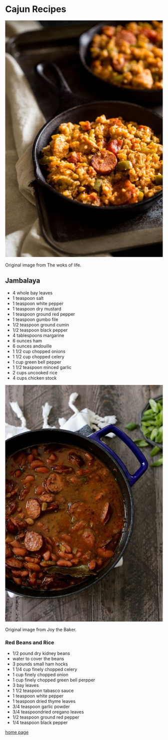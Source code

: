 <!DOCTYPE html>
<html>
<head>
  <title>Recipe page</title>
</head>
<body>
<h1>Cajun Recipes</h1>
<img src="images/jambalaya.jpg" alt="Jambalaya">
<p>Original image from <a href="http://thewoksoflife.com/2015/06/shrimp-etouffee/"></a>The woks of life.</p>
<h2>Jambalaya</h2>
<ul>
  <li>4 whole bay leaves</li>
  <li>1 teaspoon salt</li>
  <li>1 teaspoon white pepper</li>
  <li>1 teaspoon dry mustard</li>
  <li>1 teaspoon ground red pepper</li>
  <li>1 teaspoon gumbo file</li>
  <li>1/2 teaspoon ground cumin</li>
  <li>1/2 teaspoon black pepper</li>
  <li>4 tablespoons margarine</li>
  <li>6 ounces ham</li>
  <li>6 ounces andouille</li>
  <li>1 1/2 cup chopped onions</li>
  <li>1 1/2 cup chopped celery</li>
  <li>1 cup green bell pepper</li>
  <li>1 1/2 teaspoon minced garlic</li>
  <li>2 cups uncooked rice</li>
  <li>4 cups chicken stock</li>
</ul>

<img src="images/Red_beans_and_rice.jpg" alt="Red Beans and Rice">
<p>Original image from <a href="http://joythebaker.com/2015/03/new-orleans-red-beans-and-rice/#more-17863"></a>Joy the Baker.</p>
<h3>Red Beans and Rice</h3>
<ul>
  <li>1/2 pound dry kidney beans</li>
  <li>water to cover the beans</li>
  <li>3 pounds small ham hocks</li>
  <li>1 1/4 cup finely chopped celery</li>
  <li>1 cup finely chopped onion</li>
  <li>1 cup finely chopped green bell perpper</li>
  <li>3 bay leaves</li>
  <li>1 1/2 teaspoon tabasco sauce</li>
  <li>1 teaspoon white pepper</li>
  <li>1 teaspoon dried thyme leaves</li>
  <li>3/4 teaspoon garlic powder</li>
  <li>3/4 teaspoondried oregano leaves</li>
  <li>1/2 teaspoon ground red pepper</li>
  <li>1/4 teaspoon black pepper</li>
</ul>
<footer><a href="index.html">home page</a></footer>
</body>
</html>